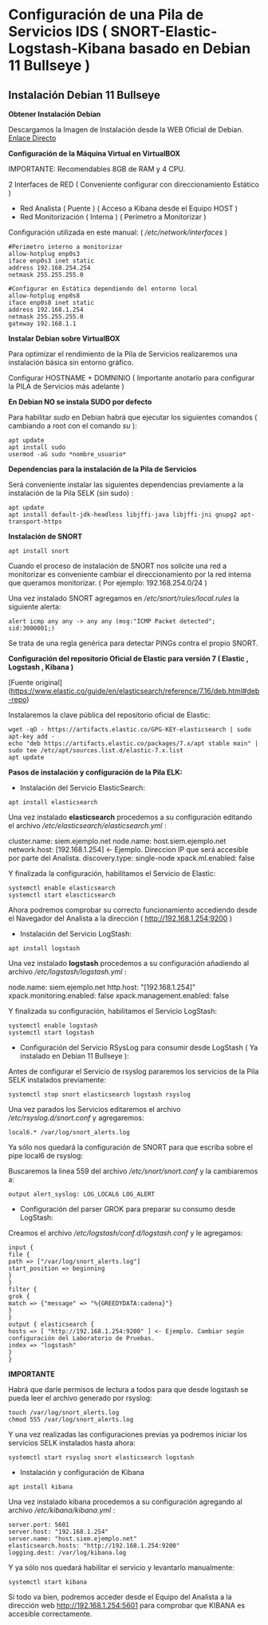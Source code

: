 # Configuración de una Pila de Servicios IDS ( SNORT-Elastic-Logstash-Kibana basado en Debian 11 Bullseye ) #

## Instalación Debian 11 Bullseye ##

**Obtener Instalación Debian**

Descargamos la Imagen de Instalación desde la WEB Oficial de Debian. [Enlace Directo](https://cdimage.debian.org/debian-cd/current/amd64/iso-cd/debian-11.2.0-amd64-netinst.iso)

**Configuración de la Máquina Virtual en VirtualBOX**

IMPORTANTE: Recomendables 8GB de RAM y 4 CPU.

2 Interfaces de RED ( Conveniente configurar con direccionamiento Estático )
 - Red Analista ( Puente )  ( Acceso a Kibana desde el Equipo HOST )
 - Red Monitorización ( Interna ) ( Perímetro a Monitorizar )

Configuración utilizada en este manual: ( */etc/network/interfaces* )

```
#Perimetro interno a monitorizar
allow-hotplug enp0s3
iface enp0s3 inet static
address 192.168.254.254
netmask 255.255.255.0

#Configurar en Estática dependiendo del entorno local
allow-hotplug enp0s8
iface enp0s8 inet static
address 192.168.1.254
netmask 255.255.255.0
gateway 192.168.1.1
```

**Instalar Debian sobre VirtualBOX**

Para optimizar el rendimiento de la Pila de Servicios realizaremos una instalación básica sin entorno gráfico.

Configurar HOSTNAME + DOMNINIO ( Importante anotarlo para configurar la PILA de Servicios más adelante )

**En Debian NO se instala SUDO por defecto**

Para habilitar *sudo* en Debian habrá que ejecutar los siguientes comandos ( cambiando a root con el comando *su* ):

```
apt update
apt install sudo
usermod -aG sudo *nombre_usuario*
```

**Dependencias para la instalación de la Pila de Servicios**

Será conveniente instalar las siguientes dependencias previamente a la instalación de la Pila SELK (sin sudo) :

```
apt update
apt install default-jdk-headless libjffi-java libjffi-jni gnupg2 apt-transport-https
```

**Instalación de SNORT**

```
apt install snort
```

Cuando el proceso de instalación de SNORT nos solicite una red a monitorizar es conveniente cambiar el direccionamiento por la red interna que queramos monitorizar. ( Por ejemplo: 192.168.254.0/24 )

Una vez instalado SNORT agregamos en */etc/snort/rules/local.rules* la siguiente alerta:

```
alert icmp any any -> any any (msg:"ICMP Packet detected"; sid:3000001;)
```

Se trata de una regla genérica para detectar PINGs contra el propio SNORT.

**Configuración del repositorio Oficial de Elastic para versión 7 ( Elastic , Logstash , Kibana )**

[Fuente original] (https://www.elastic.co/guide/en/elasticsearch/reference/7.16/deb.html#deb-repo)

Instalaremos la clave pública del repositorio oficial de Elastic:

```
wget -qO - https://artifacts.elastic.co/GPG-KEY-elasticsearch | sudo apt-key add -
echo "deb https://artifacts.elastic.co/packages/7.x/apt stable main" | sudo tee /etc/apt/sources.list.d/elastic-7.x.list
apt update
```

**Pasos de instalación y configuración de la Pila ELK:**

- Instalación del Servicio ElasticSearch:

```
apt install elasticsearch
```

Una vez instalado **elasticsearch** procedemos a su configuración editando el archivo */etc/elasticsearch/elasticsearch.yml* :

cluster.name: siem.ejemplo.net 
node.name: host.siem.ejemplo.net
network.host: [192.168.1.254]  <- Ejemplo. Direccion IP que será accesible por parte del Analista.
discovery.type: single-node
xpack.ml.enabled: false

Y finalizada la configuración, habilitamos el Servicio de Elastic:

```
systemctl enable elasticsearch
systemctl start elascticsearch
```

Ahora podremos comprobar su correcto funcionamiento accediendo desde el Navegador del Analista a la dirección ( http://192.168.1.254:9200 )

- Instalación del Servicio LogStash:

```
apt install logstash
```

Una vez instalado **logstash** procedemos a su configuración añadiendo al archivo */etc/logstash/logstash.yml* :

node.name: siem.ejemplo.net
http.host: "[192.168.1.254]"
xpack.monitoring.enabled: false
xpack.management.enabled: false

Y finalizada su configuración, habilitamos el Servicio LogStash:

```
systemctl enable logstash 
systemctl start logstash
```

- Configuración del Servicio RSysLog para consumir desde LogStash ( Ya instalado en Debian 11 Bullseye ):

Antes de configurar el Servicio de rsyslog pararemos los servicios de la Pila SELK instalados previamente:

```
systemctl stop snort elasticsearch logstash rsyslog
```

Una vez parados los Servicios editaremos el archivo */etc/rsyslog.d/snort.conf* y agregaremos:

```
local6.* /var/log/snort_alerts.log
```

Ya sólo nos quedará la configuración de SNORT para que escriba sobre el pipe local6 de rsyslog:

Buscaremos la linea 559 del archivo */etc/snort/snort.conf* y la cambiaremos a:

```
output alert_syslog: LOG_LOCAL6 LOG_ALERT
```

- Configuración del parser GROK para preparar su consumo desde LogStash:

Creamos el archivo */etc/logstash/conf.d/logstash.conf* y le agregamos:

```
input {
file {
path => ["/var/log/snort_alerts.log"]
start_position => beginning
}
}
filter {
grok {
match => {"message" => "%{GREEDYDATA:cadena}"}
}
}
output { elasticsearch {
hosts => [ "http://192.168.1.254:9200" ] <- Ejemplo. Cambiar según configuración del Laboratorio de Pruebas.
index => "logstash"
}
}
```
**IMPORTANTE**

Habrá que darle permisos de lectura a todos para que desde logstash se pueda leer el archivo generado por rsyslog:

```
touch /var/log/snort_alerts.log
chmod 555 /var/log/snort_alerts.log
```

Y una vez realizadas las configuraciones previas ya podremos iniciar los servicios SELK instalados hasta ahora:

```
systemctl start rsyslog snort elasticsearch logstash 

```

- Instalación y configuración de Kibana

```
apt install kibana
```

Una vez instalado kibana procedemos a su configuración agregando al archivo */etc/kibana/kibana.yml* :

```
server.port: 5601
server.host: "192.168.1.254"
server.name: "host.siem.ejemplo.net"
elasticsearch.hosts: "http://192.168.1.254:9200"
logging.dest: /var/log/kibana.log
```

Y ya sólo nos quedará habilitar el servicio y levantarlo manualmente:

```
systemctl start kibana
```

Si todo va bien, podremos acceder desde el Equipo del Analista a la dirección web http://192.168.1.254:5601 para comprobar que KIBANA es accesible correctamente.
